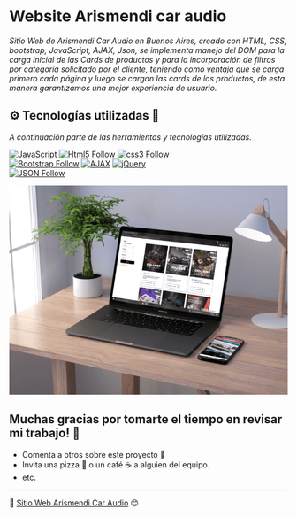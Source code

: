 # Website Arismendi car audio

_Sitio Web de Arismendi Car Audio en Buenos Aires, creado con HTML, CSS, bootstrap, JavaScript, AJAX, Json, 
se implementa manejo del DOM para la carga inicial de las Cards de productos  y para la incorporación de filtros 
por categoría solicitado por el cliente, teniendo como ventaja que se carga primero cada página y luego se cargan 
las cards de los productos, de esta manera garantizamos una mejor experiencia de usuario._

## ⚙️ Tecnologías utilizadas 🚀

_A continuación parte de las herramientas y tecnologías utilizadas._

[![JavaScript](https://img.shields.io/badge/JavaScript-F7DF1E?style=for-the-badge&logo=javascript&logoColor=white&labelColor=101010)](#)
[![Html5 Follow](https://img.shields.io/badge/HTML5-E34F26?style=for-the-badge&logo=html5&logoColor=white&labelColor=101010)](#)
[![css3 Follow](https://img.shields.io/badge/CSS3-1572B6?style=for-the-badge&logo=css3&logoColor=white&labelColor=101010)](#)
</br>
[![Bootstrap Follow](https://img.shields.io/badge/Bootstrap-563D7C?style=for-the-badge&logo=bootstrap&logoColor=white&labelColor=101010)](#)
[![AJAX](https://img.shields.io/badge/AJAX-F7DF1E?style=for-the-badge&logo=javascript&logoColor=white&labelColor=101010)](#)
[![jQuery](https://img.shields.io/badge/jQuery-1572B6?style=for-the-badge&logo=jquery&logoColor=white&labelColor=101010)](#)
</br>
[![JSON Follow](https://img.shields.io/badge/json-E34F26?style=for-the-badge&logo=json&logoColor=white&labelColor=101010)](#)



![ArismendiCarAudio](https://github.com/DanielRomero1040/web_site_Arismendi_car_audio/blob/main/imagenes/MockupArismendi.png)


## Muchas gracias por tomarte el tiempo en revisar mi trabajo! 🎁

* Comenta a otros sobre este proyecto 📢
* Invita una pizza 🍕 o un café ☕ a alguien del equipo.
* etc.



---
📌 [Sitio Web Arismendi Car Audio](https://danielromero1040.github.io/web_site_Arismendi_car_audio/) 😊

